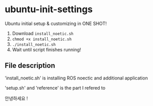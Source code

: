 # ubuntu-init-settings
Ubuntu initial setup &amp; customizing in ONE SHOT!

1. Download `install_noetic.sh`
2. `chmod +x install_noetic.sh`
3. `./install_noetic.sh`
4. Wait until script finishes running!

## File description

'install_noetic.sh' is installing ROS noectic and additional application

'setup.sh' and 'reference' is the part I refered to


안녕하세요 !
